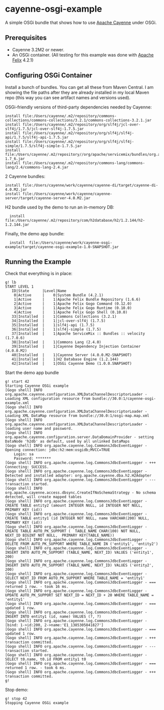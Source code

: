 cayenne-osgi-example
====================

A simple OSGi bundle that shows how to use [Apache Cayenne](http://cayenne.apache.org/) under OSGi.

Prerequisites
-------------

* Cayenne 3.2M2 or newer. 
* An OSGi container. (All testing for this example was done with [Apache Felix](http://felix.apache.org/)  4.2.1)

Configuring OSGi Container
--------------------------

Install a bunch of bundles. You can get all these from Maven Central. I am showing the file paths after they are already installed in my local Maven repo (this way you can see artifact names and versions used).

OSGi-friendly versions of third-party dependencies needed by Cayenne:

    install file:/Users/cayenne/.m2/repository/commons-collections/commons-collections/3.2.1/commons-collections-3.2.1.jar
    install file:/Users/cayenne/.m2/repository/org/slf4j/jcl-over-slf4j/1.7.5/jcl-over-slf4j-1.7.5.jar
    install file:/Users/cayenne/.m2/repository/org/slf4j/slf4j-api/1.7.5/slf4j-api-1.7.5.jar
    install file:/Users/cayenne/.m2/repository/org/slf4j/slf4j-simple/1.7.5/slf4j-simple-1.7.5.jar
    install file:/Users/cayenne/.m2/repository//org/apache/servicemix/bundles/org.apache.servicemix.bundles.velocity/1.7_6/org.apache.servicemix.bundles.velocity-1.7_6.jar
    install file:/Users/cayenne/.m2/repository/commons-lang/commons-lang/2.4/commons-lang-2.4.jar

2 Cayenne bundles:

    install file:/Users/cayenne/work/cayenne/cayenne-di/target/cayenne-di-4.0.M2.jar
    install file:/Users/cayenne/work/cayenne/cayenne-server/target/cayenne-server-4.0.M2.jar
    
H2 bundle used by the demo to run an in-memory DB:

      install file:/Users/cayenne/.m2/repository/com/h2database/h2/1.2.144/h2-1.2.144.jar

Finally, the demo app bundle:

      install  file:/Users/cayenne/work/cayenne-osgi-example/target/cayenne-osgi-example-1.0-SNAPSHOT.jar

Running the Example
-------------------

Check that everything is in place:

    g! lb
    START LEVEL 1
       ID|State      |Level|Name
        0|Active     |    0|System Bundle (4.2.1)
        1|Active     |    1|Apache Felix Bundle Repository (1.6.6)
        2|Active     |    1|Apache Felix Gogo Command (0.12.0)
        3|Active     |    1|Apache Felix Gogo Runtime (0.10.0)
        4|Active     |    1|Apache Felix Gogo Shell (0.10.0)
       33|Installed  |    1|Commons Collections (3.2.1)
       34|Installed  |    1|jcl-over-slf4j (1.7.5)
       35|Installed  |    1|slf4j-api (1.7.5)
       36|Installed  |    1|slf4j-simple (1.7.5)
       37|Installed  |    1|Apache ServiceMix :: Bundles :: velocity (1.7.0.6)
       38|Installed  |    1|Commons Lang (2.4.0)
       39|Installed  |    1|Cayenne Dependency Injection Container (4.0.0.M2)
       40|Installed  |    1|Cayenne Server (4.0.0.M2-SNAPSHOT)
       41|Installed  |    1|H2 Database Engine (1.2.144)
       42|Installed  |    1|OSGi Cayenne Demo (1.0.0.SNAPSHOT)


Start the demo app bundle

    g! start 42
    Starting Cayenne OSGi example
    [Gogo shell] INFO org.apache.cayenne.configuration.XMLDataChannelDescriptorLoader - Loading XML configuration resource from bundle://30.0:1/cayenne-osgi-example.xml
    [Gogo shell] INFO org.apache.cayenne.configuration.XMLDataChannelDescriptorLoader - Loading XML DataMap resource from bundle://30.0:1/osgi-map.map.xml
    [Gogo shell] INFO org.apache.cayenne.configuration.XMLDataChannelDescriptorLoader - loading user name and password.
    [Gogo shell] INFO org.apache.cayenne.configuration.server.DataDomainProvider - setting DataNode 'h2db' as default, used by all unlinked DataMaps
    [Gogo shell] INFO org.apache.cayenne.log.CommonsJdbcEventLogger - Opening connection: jdbc:h2:mem:osgidb;MVCC=TRUE
    	Login: sa
    	Password: *******
    [Gogo shell] INFO org.apache.cayenne.log.CommonsJdbcEventLogger - +++ Connecting: SUCCESS.
    [Gogo shell] INFO org.apache.cayenne.log.CommonsJdbcEventLogger - Detected and installed adapter: org.apache.cayenne.dba.h2.H2Adapter
    [Gogo shell] INFO org.apache.cayenne.log.CommonsJdbcEventLogger - --- transaction started.
    [Gogo shell] INFO org.apache.cayenne.access.dbsync.CreateIfNoSchemaStrategy - No schema detected, will create mapped tables
    [Gogo shell] INFO org.apache.cayenne.log.CommonsJdbcEventLogger - CREATE TABLE entity2 (amount INTEGER NULL, id INTEGER NOT NULL, PRIMARY KEY (id))
    [Gogo shell] INFO org.apache.cayenne.log.CommonsJdbcEventLogger - CREATE TABLE entity1 (id INTEGER NOT NULL, name VARCHAR(200) NULL, PRIMARY KEY (id))
    [Gogo shell] INFO org.apache.cayenne.log.CommonsJdbcEventLogger - CREATE TABLE AUTO_PK_SUPPORT (  TABLE_NAME CHAR(100) NOT NULL,  NEXT_ID BIGINT NOT NULL,  PRIMARY KEY(TABLE_NAME))
    [Gogo shell] INFO org.apache.cayenne.log.CommonsJdbcEventLogger - DELETE FROM AUTO_PK_SUPPORT WHERE TABLE_NAME IN ('entity1', 'entity2')
    [Gogo shell] INFO org.apache.cayenne.log.CommonsJdbcEventLogger - INSERT INTO AUTO_PK_SUPPORT (TABLE_NAME, NEXT_ID) VALUES ('entity1', 200)
    [Gogo shell] INFO org.apache.cayenne.log.CommonsJdbcEventLogger - INSERT INTO AUTO_PK_SUPPORT (TABLE_NAME, NEXT_ID) VALUES ('entity2', 200)
    [Gogo shell] INFO org.apache.cayenne.log.CommonsJdbcEventLogger - SELECT NEXT_ID FROM AUTO_PK_SUPPORT WHERE TABLE_NAME = 'entity1'
    [Gogo shell] INFO org.apache.cayenne.log.CommonsJdbcEventLogger - === returned 1 row. - took 16 ms.
    [Gogo shell] INFO org.apache.cayenne.log.CommonsJdbcEventLogger - UPDATE AUTO_PK_SUPPORT SET NEXT_ID = NEXT_ID + 20 WHERE TABLE_NAME = 'entity1'
    [Gogo shell] INFO org.apache.cayenne.log.CommonsJdbcEventLogger - === updated 1 row.
    [Gogo shell] INFO org.apache.cayenne.log.CommonsJdbcEventLogger - INSERT INTO entity1 (id, name) VALUES (?, ?)
    [Gogo shell] INFO org.apache.cayenne.log.CommonsJdbcEventLogger - [bind: 1->id:200, 2->name:'E1_1385305841827']
    [Gogo shell] INFO org.apache.cayenne.log.CommonsJdbcEventLogger - === updated 1 row.
    [Gogo shell] INFO org.apache.cayenne.log.CommonsJdbcEventLogger - +++ transaction committed.
    [Gogo shell] INFO org.apache.cayenne.log.CommonsJdbcEventLogger - --- transaction started.
    [Gogo shell] INFO org.apache.cayenne.log.CommonsJdbcEventLogger - SELECT t0.name, t0.id FROM entity1 t0
    [Gogo shell] INFO org.apache.cayenne.log.CommonsJdbcEventLogger - === returned 1 row. - took 6 ms.
    [Gogo shell] INFO org.apache.cayenne.log.CommonsJdbcEventLogger - +++ transaction committed.
    g! 

Stop demo:

    g! stop 42
    Stopping Cayenne OSGi example

    


